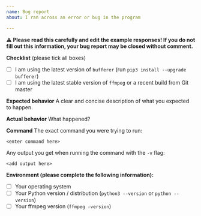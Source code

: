 ```yaml
---
name: Bug report
about: I ran across an error or bug in the program

---
```


**:warning: Please read this carefully and edit the example responses! If you do not fill out this information, your bug report may be closed without comment.**

**Checklist** (please tick all boxes)
- [ ] I am using the latest version of `bufferer` (run `pip3 install --upgrade bufferer`)
- [ ] I am using the latest stable version of `ffmpeg` or a recent build from Git master

**Expected behavior**
A clear and concise description of what you expected to happen.

**Actual behavior**
What happened?

**Command**
The exact command you were trying to run:

```
<enter command here>
```

Any output you get when running the command with the `-v` flag:

```
<add output here>
```

**Environment (please complete the following information):**
- [ ] Your operating system
- [ ] Your Python version / distribution (`python3 --version` or `python --version`)
- [ ] Your ffmpeg version (`ffmpeg -version`)
